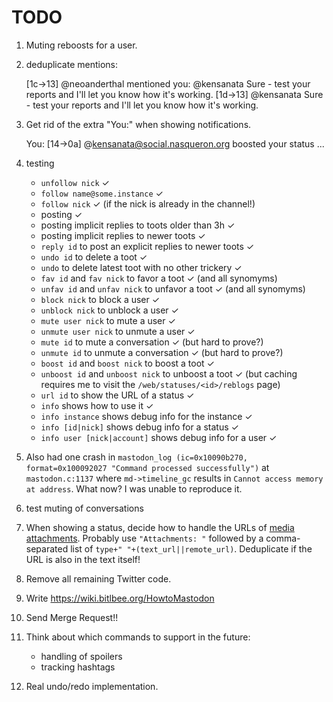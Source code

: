 # TODO

1. Muting reboosts for a user.

1. deduplicate mentions: 
    
	<neoanderthal> [1c->13] @neoanderthal mentioned you: @kensanata Sure -
		test your reports and I'll let you know how it's working.
	<neoanderthal> [1d->13] @kensanata Sure - test your reports and I'll
		let you know how it's working.

1. Get rid of the extra "You:" when showing notifications.
   
   <root> You: [14->0a] @kensanata@social.nasqueron.org boosted your
   status ...

1. testing
    - `unfollow nick` ✓
	- `follow name@some.instance` ✓
	- `follow nick` ✓ (if the nick is already in the channel!)
	- posting ✓
	- posting implicit replies to toots older than 3h ✓
	- posting implicit replies to newer toots ✓
	- `reply id` to post an explicit replies to newer toots ✓
	- `undo id` to delete a toot ✓
	- `undo` to delete latest toot with no other trickery ✓
	- `fav id` and `fav nick` to favor a toot ✓ (and all synomyms)
	- `unfav id` and `unfav nick` to unfavor a toot ✓ (and all synomyms)
	- `block nick` to block a user ✓
	- `unblock nick` to unblock a user ✓
	- `mute user nick` to mute a user ✓
	- `unmute user nick` to unmute a user ✓
	- `mute id` to mute a conversation ✓ (but hard to prove?)
	- `unmute id` to unmute a conversation ✓ (but hard to prove?)
	- `boost id` and `boost nick` to boost a toot ✓
	- `unboost id` and `unboost nick` to unboost a toot ✓ (but caching
      requires me to visit the `/web/statuses/<id>/reblogs` page)
    - `url id` to show the URL of a status ✓
	- `info` shows how to use it ✓
	- `info instance` shows debug info for the instance ✓
	- `info [id|nick]` shows debug info for a status ✓
	- `info user [nick|account]` shows debug info for a user ✓

1. Also had one crash in `mastodon_log (ic=0x10090b270,
    format=0x100092027 "Command processed successfully")` at
    `mastodon.c:1137` where `md->timeline_gc` results in `Cannot
    access memory at address`. What now? I was unable to reproduce it.

1. test muting of conversations

1. When showing a status, decide how to handle the URLs of [media
   attachments](https://github.com/tootsuite/documentation/blob/master/Using-the-API/API.md#attachment).
   Probably use `"Attachments: "` followed by a comma-separated list
   of `type+" "+(text_url||remote_url)`. Deduplicate if the URL is
   also in the text itself!

1. Remove all remaining Twitter code.

1. Write https://wiki.bitlbee.org/HowtoMastodon

1. Send Merge Request!!

1. Think about which commands to support in the future:

	- handling of spoilers
	- tracking hashtags

1. Real undo/redo implementation.
